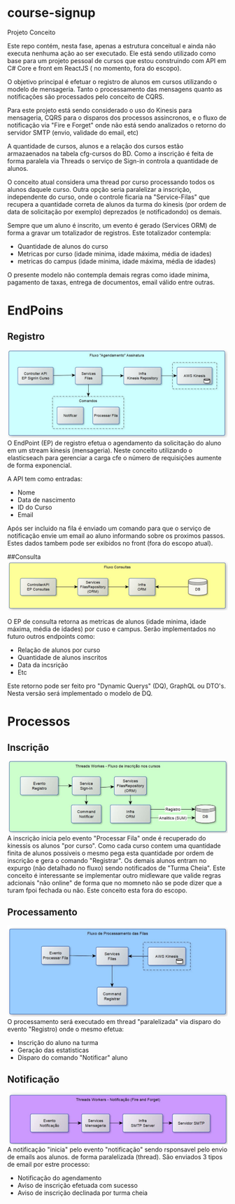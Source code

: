# course-signup

Projeto Conceito

Este repo contém, nesta fase, apenas a estrutura conceitual e ainda não executa nenhuma ação ao ser executado. Ele está sendo utilizado como base para um projeto pessoal de cursos que estou construindo com API em C# Core e front em ReactJS ( no momento, fora do escopo). 

O objetivo principal é efetuar o registro de alunos em cursos utilizando o modelo de mensageria. Tanto o processamento das mensagens quanto as notificações são processados pelo conceito de CQRS.

Para este projeto está sendo considerado o uso do Kinesis para mensageria, CQRS para o disparos dos processos assincronos, e o fluxo de notificação via "Fire e Forget" onde não está sendo analizados o retorno do servidor SMTP (envio, validade do email, etc)

A quantidade de cursos, alunos e a relação dos cursos estão armazaenados na tabela cfg-cursos do BD. Como a inscrição é feita de forma paralela via Threads o serviço de Sign-in controla a quantidade de alunos. 

O conceito atual considera uma thread por curso processando todos os alunos daquele curso. Outra opção seria paralelizar a inscrição, independente do curso, onde o controle ficaria na "Service-Filas" que recupera a quantidade correta de alunos da turma do kinesis (por ordem de data de solicitação por exemplo) deprezados (e notificadondo) os demais.

Sempre que um aluno é inscrito, um evento é gerado (Services ORM) de forma a gravar um totalizador de registros. Este totalizador contempla:
- Quantidade de alunos do curso
- Metricas por curso (idade minima, idade máxima, média de idades)
- metricas do campus (idade minima, idade máxima, média de idades)

O presente modelo não contempla demais regras como idade minima, pagamento de taxas, entrega de documentos, email válido entre outras.


# EndPoins
## Registro
![Alt text](/course-signup-api/img/endpoints.JPG?raw=true "endpoints")
O EndPoint (EP) de registro efetua o agendamento da solicitação do aluno em um stream kinesis (mensageria). Neste conceito utilizando o elasticseach para gerenciar a carga cfe o número de requisições aumente de forma exponencial.

A API tem como entradas:
- Nome
- Data de nascimento
- ID do Curso
- Email

Após ser incluido na fila é enviado um comando para que o serviço de notificação envie um email ao aluno informando sobre os proximos passos. Estes dados tambem pode ser exibidos no front (fora do escopo atual).

##Consulta
![Alt text](/course-signup-api/img/consultas.JPG?raw=true "consultas")

O EP de consulta retorna as metricas de alunos  (idade minima, idade máxima, média de idades) por cuso e campus. Serão implementados no futuro outros endpoints como:
- Relação de alunos por curso
- Quantidade de alunos inscritos
- Data da incsrição
- Etc

Este retorno pode ser feito pro "Dynamic Querys" (DQ), GraphQL ou DTO's. Nesta versão será implementado o modelo de DQ.

# Processos
## Inscrição
![Alt text](/course-signup-api/img/inscreicao.JPG?raw=true "inscricao")
A inscrição inicia pelo evento "Processar Fila" onde é recuperado do kinessis os alunos "por curso". Como cada curso contem uma quantidade finita de alunos possiveis o mesmo pega esta quantidade por ordem de inscrição e gera o comando "Registrar". Os demais alunos entram no expurgo (não detalhado no fluxo) sendo notificados de "Turma Cheia". Este conceito é interessante se implementar outro midleware que valide regras adcionais "não online" de forma que no momneto não se pode dizer que a turam fpoi fechada ou não. Este conceito esta fora do escopo.

## Processamento
![Alt text](/course-signup-api/img/processamento-filas.JPG?raw=true "processamento")
O processamento será executado em thread "paralelizada" via disparo do evento "Registro) onde o mesmo efetua:
- Inscrição do aluno na turma
- Geração das estatisticas
- Disparo do comando "Notificar" aluno

## Notificação
![Alt text](/course-signup-api/img/notificacao.JPG?raw=true "notificacao")
A notificação "inicia" pelo evento "notificação" sendo rsponsavel pelo envio de emails aos alunos. de forma paralelizada (thread). São enviados 3 tipos de email por estre processo:
- Notificação do agendamento
- Aviso de inscrição efetuada com sucesso
- Aviso de inscrição declinada por turma cheia
